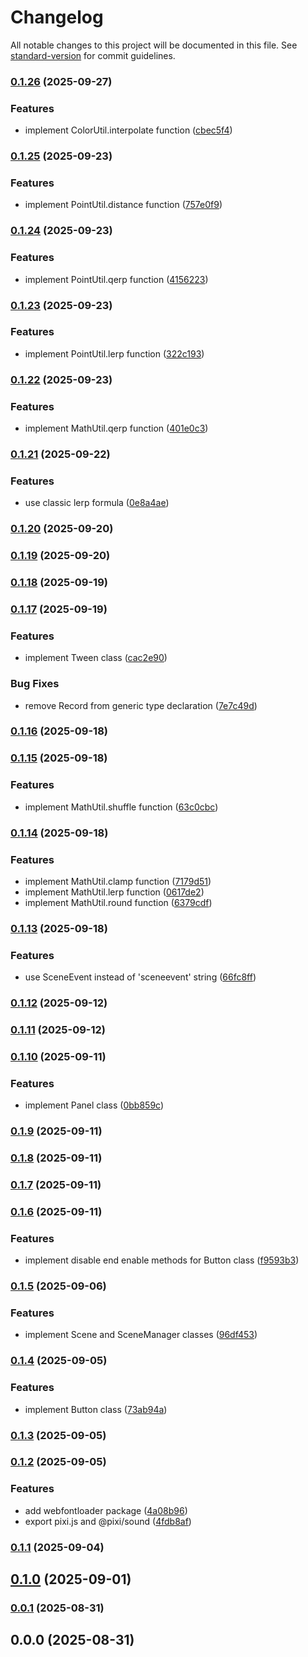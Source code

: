 # Changelog

All notable changes to this project will be documented in this file. See [standard-version](https://github.com/conventional-changelog/standard-version) for commit guidelines.

### [0.1.26](https://github.com/rdarida/gameforge/compare/v0.1.25...v0.1.26) (2025-09-27)


### Features

* implement ColorUtil.interpolate function ([cbec5f4](https://github.com/rdarida/gameforge/commit/cbec5f4f7301cfafd507c4760a23c6f1492132e7))

### [0.1.25](https://github.com/rdarida/gameforge/compare/v0.1.24...v0.1.25) (2025-09-23)


### Features

* implement PointUtil.distance function ([757e0f9](https://github.com/rdarida/gameforge/commit/757e0f984c9f86a9d7f0de387a70c4cc45b72be9))

### [0.1.24](https://github.com/rdarida/gameforge/compare/v0.1.23...v0.1.24) (2025-09-23)


### Features

* implement PointUtil.qerp function ([4156223](https://github.com/rdarida/gameforge/commit/41562237f0b21a84c78e5b2eb412df6152dcae7f))

### [0.1.23](https://github.com/rdarida/gameforge/compare/v0.1.22...v0.1.23) (2025-09-23)


### Features

* implement PointUtil.lerp function ([322c193](https://github.com/rdarida/gameforge/commit/322c1936b7e467ba1f9c4229c8017fad6157a9ef))

### [0.1.22](https://github.com/rdarida/gameforge/compare/v0.1.21...v0.1.22) (2025-09-23)


### Features

* implement MathUtil.qerp function ([401e0c3](https://github.com/rdarida/gameforge/commit/401e0c3e233e8b80c9dd108347f994f6aca7b89c))

### [0.1.21](https://github.com/rdarida/gameforge/compare/v0.1.20...v0.1.21) (2025-09-22)


### Features

* use classic lerp formula ([0e8a4ae](https://github.com/rdarida/gameforge/commit/0e8a4aeedd0d2ef79552ae64a11a34147b7136ef))

### [0.1.20](https://github.com/rdarida/gameforge/compare/v0.1.19...v0.1.20) (2025-09-20)

### [0.1.19](https://github.com/rdarida/gameforge/compare/v0.1.18...v0.1.19) (2025-09-20)

### [0.1.18](https://github.com/rdarida/gameforge/compare/v0.1.17...v0.1.18) (2025-09-19)

### [0.1.17](https://github.com/rdarida/gameforge/compare/v0.1.16...v0.1.17) (2025-09-19)


### Features

* implement Tween class ([cac2e90](https://github.com/rdarida/gameforge/commit/cac2e906c5241edd2fe5852d2312ab43ae6fec92))


### Bug Fixes

* remove Record from generic type declaration ([7e7c49d](https://github.com/rdarida/gameforge/commit/7e7c49d55303e2821360e0787d6fb3d54d3a5a2f))

### [0.1.16](https://github.com/rdarida/gameforge/compare/v0.1.15...v0.1.16) (2025-09-18)

### [0.1.15](https://github.com/rdarida/gameforge/compare/v0.1.14...v0.1.15) (2025-09-18)


### Features

* implement MathUtil.shuffle function ([63c0cbc](https://github.com/rdarida/gameforge/commit/63c0cbc322ea0a1b440aaea2046a3bffd297db95))

### [0.1.14](https://github.com/rdarida/gameforge/compare/v0.1.13...v0.1.14) (2025-09-18)


### Features

* implement MathUtil.clamp function ([7179d51](https://github.com/rdarida/gameforge/commit/7179d51ba00e62c99a2cd978a45a3b789c18d049))
* implement MathUtil.lerp function ([0617de2](https://github.com/rdarida/gameforge/commit/0617de2be0c5ca129ed4efaa7079cf6fbe0a1708))
* implement MathUtil.round function ([6379cdf](https://github.com/rdarida/gameforge/commit/6379cdf66732b12fe825d2b63640210b20e79794))

### [0.1.13](https://github.com/rdarida/gameforge/compare/v0.1.12...v0.1.13) (2025-09-18)


### Features

* use SceneEvent instead of 'sceneevent' string ([66fc8ff](https://github.com/rdarida/gameforge/commit/66fc8ffc468f487f5dcc5b3fba19e35204513e53))

### [0.1.12](https://github.com/rdarida/gameforge/compare/v0.1.11...v0.1.12) (2025-09-12)

### [0.1.11](https://github.com/rdarida/gameforge/compare/v0.1.10...v0.1.11) (2025-09-12)

### [0.1.10](https://github.com/rdarida/gameforge/compare/v0.1.9...v0.1.10) (2025-09-11)


### Features

* implement Panel class ([0bb859c](https://github.com/rdarida/gameforge/commit/0bb859c2fa2a2da4001dd05fc4279690b48cb848))

### [0.1.9](https://github.com/rdarida/gameforge/compare/v0.1.8...v0.1.9) (2025-09-11)

### [0.1.8](https://github.com/rdarida/gameforge/compare/v0.1.7...v0.1.8) (2025-09-11)

### [0.1.7](https://github.com/rdarida/gameforge/compare/v0.1.6...v0.1.7) (2025-09-11)

### [0.1.6](https://github.com/rdarida/gameforge/compare/v0.1.5...v0.1.6) (2025-09-11)


### Features

* implement disable end enable methods for Button class ([f9593b3](https://github.com/rdarida/gameforge/commit/f9593b3a7aef2c26423601cfb3823a70577f9cd9))

### [0.1.5](https://github.com/rdarida/gameforge/compare/v0.1.4...v0.1.5) (2025-09-06)


### Features

* implement Scene and SceneManager classes ([96df453](https://github.com/rdarida/gameforge/commit/96df453ccd57daf3ba7180213951a2fc808f50dc))

### [0.1.4](https://github.com/rdarida/gameforge/compare/v0.1.3...v0.1.4) (2025-09-05)


### Features

* implement Button class ([73ab94a](https://github.com/rdarida/gameforge/commit/73ab94a6e1683c32d28e8b4c594a69d22521b3ae))

### [0.1.3](https://github.com/rdarida/gameforge/compare/v0.1.2...v0.1.3) (2025-09-05)

### [0.1.2](https://github.com/rdarida/gameforge/compare/v0.1.1...v0.1.2) (2025-09-05)


### Features

* add webfontloader package ([4a08b96](https://github.com/rdarida/gameforge/commit/4a08b962bf681c3367739fa074033538e9a9942d))
* export pixi.js and @pixi/sound ([4fdb8af](https://github.com/rdarida/gameforge/commit/4fdb8af17204e639717cc1e7aa341a443fc88fa1))

### [0.1.1](https://github.com/rdarida/gameforge/compare/v0.1.0...v0.1.1) (2025-09-04)

## [0.1.0](https://github.com/rdarida/gameforge/compare/v0.0.1...v0.1.0) (2025-09-01)

### [0.0.1](https://github.com/rdarida/gameforge/compare/v0.0.0...v0.0.1) (2025-08-31)

## 0.0.0 (2025-08-31)
